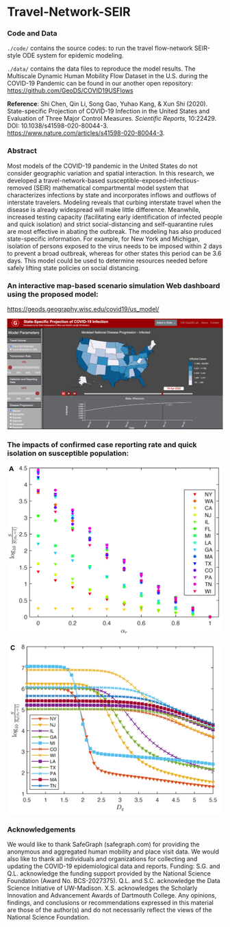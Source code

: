 # Travel-Network-SEIR

### Code and Data
`./code/` contains the source codes: to run the travel flow-network SEIR-style ODE system for epidemic modeling.

`./data/` contains the data files to reproduce the model results. The Multiscale Dynamic Human Mobility Flow Dataset in the U.S. during the COVID-19 Pandemic can be found in our another open repository: https://github.com/GeoDS/COVID19USFlows

**Reference**: Shi Chen, Qin Li, Song Gao, Yuhao Kang, & Xun Shi (2020). State-specific Projection of COVID-19 Infection in the United States and Evaluation of Three Major Control Measures. *Scientific Reports*, 10:22429. DOI: 10.1038/s41598-020-80044-3. https://www.nature.com/articles/s41598-020-80044-3.

### Abstract 
Most models of the COVID-19 pandemic in the United States do not consider geographic variation and spatial interaction. In this research, we developed a travel-network-based susceptible-exposed-infectious-removed (SEIR)  mathematical compartmental model system  that characterizes infections by state and incorporates inflows and outflows of interstate travelers. Modeling reveals that curbing interstate travel when the disease is already widespread will make little difference. Meanwhile, increased testing capacity (facilitating early identification of infected people and quick isolation) and strict social-distancing and self-quarantine rules are most effective in abating the outbreak. The modeling has also produced state-specific information. For example, for New York and Michigan, isolation of persons exposed to the virus needs to be imposed within 2 days to prevent a broad outbreak, whereas for other states this period can be 3.6 days. This model could be used to determine resources needed before safely lifting state policies on social distancing.

### An interactive map-based scenario simulation Web dashboard using the proposed model:
https://geods.geography.wisc.edu/covid19/us_model/
<p align="center">
  <a href="https://geods.geography.wisc.edu/covid19/us_model/">
    <img src="images/web_simulation_dashboard.png" alt="Dashboard" width=800>
  </a>
</p>

### The impacts of confirmed case reporting rate and quick isolation on susceptible population:
<p align="center">
  <a href="https://geods.geography.wisc.edu/covid19/us_model/">
    <img src="images/fig3_top15_sigma10_beta0_gamma05_new.png" alt="Report Rate" width=800>
  </a>
</p>

<p align="center">
  <a href="https://geods.geography.wisc.edu/covid19/us_model/">
    <img src="images/fig3_S_top15_sigma10_beta0_gamma05_new.png" alt="Delay" width=800>
  </a>
</p>

### Acknowledgements
We would like to thank SafeGraph (safegraph.com) for providing the anonymous and aggregated human mobility and place visit data. We would also like to thank all individuals and organizations for collecting and updating the COVID-19 epidemiological data and reports. Funding: S.G. and Q.L. acknowledge the funding support provided by the National Science Foundation (Award No. BCS-2027375). Q.L. and S.C. acknowledge the Data Science Initiative of UW-Madison. X.S. acknowledges the Scholarly Innovation and Advancement Awards of Dartmouth College. Any opinions, findings, and conclusions or recommendations expressed in this material are those of the author(s) and do not necessarily reflect the views of the National Science Foundation. 
